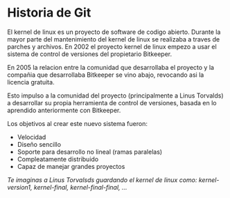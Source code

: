 # Historia de Git

El kernel de linux es un proyecto de software de codigo abierto. Durante la mayor parte del mantenimiento del kernel de linux se realizaba a traves de parches y archivos. En 2002 el proyecto kernel de linux empezo a usar el sistema de control de versiones del propietario Bitkeeper.

En 2005 la relacion entre la comunidad que desarrollaba el proyecto y la compañia que desarrollaba Bitkeeper se vino abajo, revocando asi la licencia gratuita.

Esto impulso a la comunidad del proyecto (principalmente a Linus Torvalds) a desarrollar su propia herramienta de control de versiones, basada en lo aprendido anteriormente con Bitkeeper.

Los objetivos al crear este nuevo sistema fueron: 
+ Velocidad
+ Diseño sencillo
+ Soporte para desarrollo no lineal (ramas paralelas)
+ Compleatamente distribuido
+ Capaz de manejar grandes proyectos


_Te imaginas a Linus Torvalsds guardando el kernel de linux como: kernel-version1, kernel-final, kernel-final-final, ..._